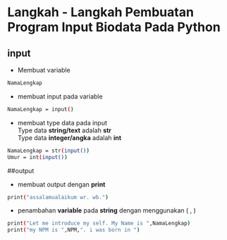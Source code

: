 # **Langkah - Langkah Pembuatan Program Input Biodata Pada Python**
## input
- Membuat variable
```sh
NamaLengkap
```
- membuat input pada variable 
```sh
NamaLengkap = input()
```
- membuat type data pada input
<br> Type data **string/text** adalah **str**
<br> Type data **integer/angka** adalah **int**
```sh
NamaLengkap = str(input())
Umur = int(input())
```
##output
- membuat output dengan **print**
```sh
print("assalamualaikum wr. wb.")
```
- penambahan **variable** pada **string** dengan menggunakan  ( , )
```sh
print("Let me introduce my self. My Name is ",NamaLengkap)
print("my NPM is ",NPM,". i was born in ")
```
